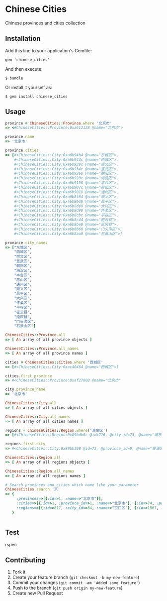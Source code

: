 # Chinese Cities

Chinese provinces and cities collection

## Installation

Add this line to your application's Gemfile:

    gem 'chinese_cities'

And then execute:

    $ bundle

Or install it yourself as:

    $ gem install chinese_cities

## Usage

```ruby
province = ChineseCities::Province.where '北京市'
=> <#ChineseCities::Province:0xa612128 @name="北京市">

province.name
=> '北京市'

province.cities
=> [#<ChineseCities::City:0xa6b94b4 @name="东城区">,
    #<ChineseCities::City:0xa6b943c @name="西城区">,
    #<ChineseCities::City:0xa6b939c @name="崇文区">,
    #<ChineseCities::City:0xa6b934c @name="宣武区">,
    #<ChineseCities::City:0xa6b92e8 @name="朝阳区">,
    #<ChineseCities::City:0xa6b920c @name="海淀区">,
    #<ChineseCities::City:0xa6b9158 @name="丰台区">,
    #<ChineseCities::City:0xa6b907c @name="房山区">,
    #<ChineseCities::City:0xa6b9018 @name="通州区">,
    #<ChineseCities::City:0xa6b8f64 @name="顺义区">,
    #<ChineseCities::City:0xa6b8ed8 @name="昌平区">,
    #<ChineseCities::City:0xa6b8de8 @name="大兴区">,
    #<ChineseCities::City:0xa6b8d98 @name="怀柔区">,
    #<ChineseCities::City:0xa6b8cbc @name="平谷区">,
    #<ChineseCities::City:0xa6b8c44 @name="密云县">,
    #<ChineseCities::City:0xa6b8be0 @name="延庆县">,
    #<ChineseCities::City:0xa6b8b68 @name="门头沟区">,
    #<ChineseCities::City:0xa6b8aa0 @name="石景山区">]

province.city_names
=> ["东城区",
    "西城区",
    "崇文区",
    "宣武区",
    "朝阳区",
    "海淀区",
    "丰台区",
    "房山区",
    "通州区",
    "顺义区",
    "昌平区",
    "大兴区",
    "怀柔区",
    "平谷区",
    "密云县",
    "延庆县",
    "门头沟区",
    "石景山区"]

ChineseCities::Province.all
=> [ An array of all province objects ]

ChineseCities::Province.all_names
=> [ An array of all province names ]

cities = ChineseCities::Cities.where '西城区'
=> [#<ChineseCities::City:0xac40464 @name="西城区">]

cities.first.province
=> #<ChineseCities::Province:0xaf27808 @name="北京市"

city.province_name
=> '北京市'

ChineseCities::City.all
=> [ An array of all cities objects ]

ChineseCities::City.all_names
=> [ An array of all cities names ]

regions = ChineseCities::Region.where('浦东区')
=> [#<ChineseCities::Region:0x89bdb6c @id=726, @city_id=73, @name="浦东新区">]

regions.first.city
=> #<ChineseCities::City:0x89bb308 @id=73, @province_id=9, @name="黄浦区">

ChineseCities::Region.all
=> [ An array of all regions objects ]

ChineseCities::Region.all_names
=> [ An array of all regions names ]

# Search provinces and cities which name like your parameter
ChineseCities.search '京'
=> {
     :provinces=>[{:id=>1, :name=>"北京市"}],
     :cities=>[{:id=>1, :province_id=>1, :name=>"北京市"}, {:id=>74, :province_id=>10, :name=>"南京市"}],
     :regions=>[{:id=>817, :city_id=>84, :name=>"京口区"}, {:id=>1567, :city_id=>175, :name=>"京山县"}]
   }



```

## Test

rspec

## Contributing

1. Fork it
2. Create your feature branch (`git checkout -b my-new-feature`)
3. Commit your changes (`git commit -am 'Added some feature'`)
4. Push to the branch (`git push origin my-new-feature`)
5. Create new Pull Request

